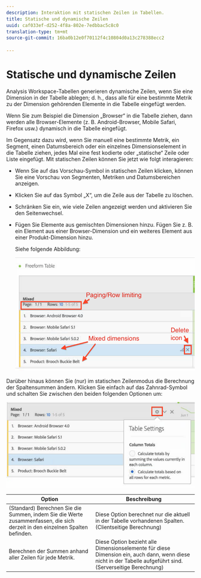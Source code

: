 ```yaml
---
description: Interaktion mit statischen Zeilen in Tabellen.
title: Statische und dynamische Zeilen
uuid: caf033ef-d252-4f8a-802e-7edbbac5c8c0
translation-type: tm+mt
source-git-commit: 16ba0b12e0f70112f4c10804d0a13c278388ecc2

---
```



# Statische und dynamische Zeilen

Analysis Workspace-Tabellen generieren dynamische Zeilen, wenn Sie eine Dimension in der Tabelle ablegen; d. h., dass alle für eine bestimmte Metrik zu der Dimension gehörenden Elemente in die Tabelle eingefügt werden.

Wenn Sie zum Beispiel die Dimension „Browser“ in die Tabelle ziehen, dann werden alle Browser-Elemente (z. B. Android-Browser, Mobile Safari, Firefox usw.) dynamisch in die Tabelle eingefügt.

Im Gegensatz dazu wird, wenn Sie manuell eine bestimmte Metrik, ein Segment, einen Datumsbereich oder ein einzelnes Dimensionselement in die Tabelle ziehen, jedes Mal eine fest kodierte oder „statische“ Zeile oder Liste eingefügt. Mit statischen Zeilen können Sie jetzt wie folgt interagieren:

* Wenn Sie auf das Vorschau-Symbol in statischen Zeilen klicken, können Sie eine Vorschau von Segmenten, Metriken und Datumsbereichen anzeigen.
* Klicken Sie auf das Symbol „X“, um die Zeile aus der Tabelle zu löschen.
* Schränken Sie ein, wie viele Zeilen angezeigt werden und aktivieren Sie den Seitenwechsel.
* Fügen Sie Elemente aus gemischten Dimensionen hinzu. Fügen Sie z. B. ein Element aus einer Browser-Dimension und ein weiteres Element aus einer Produkt-Dimension hinzu.

   Siehe folgende Abbildung:

   ![](assets/static_rows.png)

Darüber hinaus können Sie (nur) im statischen Zeilenmodus die Berechnung der Spaltensummen ändern. Klicken Sie einfach auf das Zahnrad-Symbol und schalten Sie zwischen den beiden folgenden Optionen um:

![](assets/column-totals.png)

| Option | Beschreibung |
|---|---|
| (Standard) Berechnen Sie die Summen, indem Sie die Werte zusammenfassen, die sich derzeit in den einzelnen Spalten befinden. | Diese Option berechnet nur die aktuell in der Tabelle vorhandenen Spalten. (Clientseitige Berechnung) |
| Berechnen der Summen anhand aller Zeilen für jede Metrik. | Diese Option bezieht alle Dimensionselemente für diese Dimension ein, auch dann, wenn diese nicht in der Tabelle aufgeführt sind. (Serverseitige Berechnung) |

